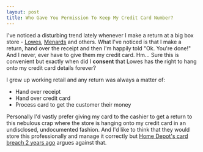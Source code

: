 ```yaml
---
layout: post
title: Who Gave You Permission To Keep My Credit Card Number?
---
```

I've noticed a disturbing trend lately whenever I make a return at a big box store - [Lowes](http://www.lowes.com/), [Menards](http://www.menards.com/) and others.  What I've noticed is that I make a return, hand over the receipt and then I'm happily told "Ok.  You're done!"  And I never, ever have to give them my credit card.  Hm...  Sure this is convenient but exactly when did I **consent** that Lowes has the right to hang onto my credit card details forever?  

I grew up working retail and any return was always a matter of:

* Hand over receipt
* Hand over credit card
* Process card to get the customer their money

Personally I'd vastly prefer giving my card to the cashier to get a return to this nebulous crap where the store is hanging onto my credit card in an undisclosed, undocumented fashion.  And I'd like to think that they would store this professionally and manage it correctly but [Home Depot's card breach 2 years ago](http://www.wsj.com/articles/home-depot-breach-bigger-than-targets-1411073571) argues against that.
